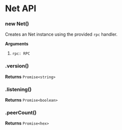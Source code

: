 # Net API

### new Net()

Creates an Net instance using the provided `rpc` handler.

**Arguments**

1. `rpc: RPC`

### .version()

**Returns** `Promise<string>`

### .listening()

**Returns** `Promise<boolean>`

### .peerCount()

**Returns** `Promise<hex>`
